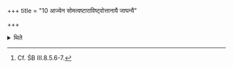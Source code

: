 +++
title = "10 आज्येन सोमत्वष्टाराविष्ट्वोत्तानायै जाघन्यै"

+++

<details><summary>थिते</summary>

10. Having made libations of ghee to Soma and Tvaṣṭr̥, from the non-hairy part of the tail (the Adhvaryu) cuts (two) portions for the wives of the gods, from the lower hairy part for Agni Gr̥hapati[^1].  


[^1]: Cf. ŚB III.8.5.6-7.
</details>
